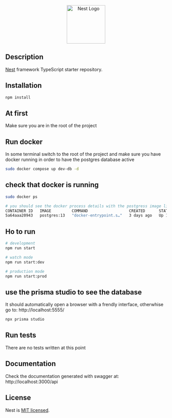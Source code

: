 
<p align="center">
  <a href="http://nestjs.com/" target="blank"><img src="https://nestjs.com/img/logo-small.svg" width="120" alt="Nest Logo" /></a>
</p>

[circleci-image]: https://img.shields.io/circleci/build/github/nestjs/nest/master?token=abc123def456
[circleci-url]: https://circleci.com/gh/nestjs/nest

## Description

[Nest](https://github.com/nestjs/nest) framework TypeScript starter repository.

## Installation

```bash
npm install
```

## At first
Make sure you are in the root of the project


## Run docker
In some terminal switch to the root of the project and make sure you have docker running in order to have the postgres database active

```bash
sudo docker compose up dev-db -d
```

## check that docker is running

```bash
sudo docker ps

# you should see the docker process details with the postgress image like this
CONTAINER ID   IMAGE         COMMAND                  CREATED      STATUS        PORTS                                         NAMES
5a64aaa20943   postgres:13   "docker-entrypoint.s…"   3 days ago   Up 12 hours   0.0.0.0:5434->5432/tcp, [::]:5434->5432/tcp   simple-rest-api-dev-db-1
```

## Ho to run

```bash
# development
npm run start

# watch mode
npm run start:dev

# production mode
npm run start:prod
```


## use the prisma studio to see the database

It should automatically open a browser with a frendly interface, otherwhise go to: http://localhost:5555/

```bash
npx prisma studio
```

## Run tests

There are no tests written at this point

## Documentation

Check the documentation generated with swagger at: http://localhost:3000/api

## License

Nest is [MIT licensed](https://github.com/nestjs/nest/blob/master/LICENSE).
